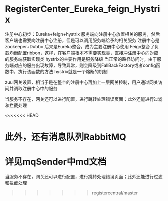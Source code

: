 # RegisterCenter_Eureka_feign_Hystrix
注册中心初步：Eureka+feign+hystrix
服务端向注册中心放置相关的服务，然后客户端也需要向注册中心注册，但是可以调用服务端给予的相关服务
注册中心是zookeeper+Dubbo
后来是Eureka整合，成为主要注册中心使用
Feign整合了负载均衡配置ribbon，这样，在客户端根本不需要实现类，直接冲注册中心向对应的服务端获取实现类
hystrix的主要作用是服务降级
当正常的路径访问时，由于服务端对应的服务出现故障，导致异常，则会降级到FallBackFactory或者config函数中，执行该函数的方法
hystrix就是一个熔断的机制

zuul网关设置，相当于是在整个的注册中心再加上一层网关控制，用户通过网关访问并调取注册中心中的服务

当服务不存在，网关还可以进行配置，进行跳转处理错误页面；此外还能进行过滤和拦截处理


<<<<<<< HEAD
# 此外，还有消息队列RabbitMQ
详见mqSender中md文档
=======
当服务不存在，网关还可以进行配置，进行跳转处理错误页面；此外还能进行过滤和拦截处理
>>>>>>> registercentral/master
